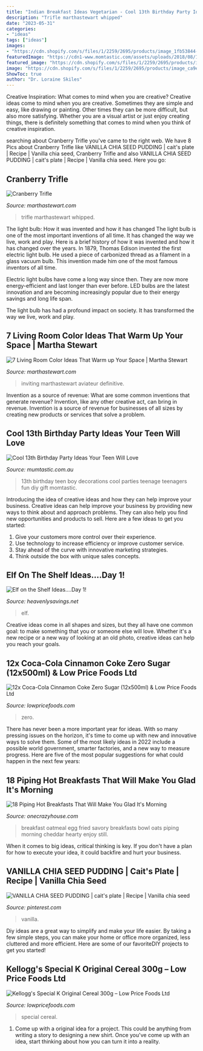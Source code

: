 ```yaml
---
title: "Indian Breakfast Ideas Vegetarian - Cool 13th Birthday Party Ideas Your Teen Will Love"
description: "Trifle marthastewart whipped"
date: "2023-05-31"
categories:
- "ideas"
tags: ["ideas"]
images:
- "https://cdn.shopify.com/s/files/1/2259/2695/products/image_1fb53844-3983-4fe7-834a-f6f829a6a9e9_1024x1024.jpg?v=1571609438"
featuredImage: "https://cdn1-www.momtastic.com/assets/uploads/2018/08/13th-birthday-648x486.jpg"
featured_image: "https://cdn.shopify.com/s/files/1/2259/2695/products/image_ca9e2685-41f1-416d-9b6c-fa9701587a9d_1024x1024.jpg?v=1571609448"
image: "https://cdn.shopify.com/s/files/1/2259/2695/products/image_ca9e2685-41f1-416d-9b6c-fa9701587a9d_1024x1024.jpg?v=1571609448"
ShowToc: true
author: "Dr. Loraine Skiles"
---
```



Creative Inspiration: What comes to mind when you are creative?
Creative ideas come to mind when you are creative. Sometimes they are simple and easy, like drawing or painting. Other times they can be more difficult, but also more satisfying. Whether you are a visual artist or just enjoy creating things, there is definitely something that comes to mind when you think of creative inspiration.

	

		
searching about Cranberry Trifle you've came to the right web. We have 8 Pics about Cranberry Trifle like VANILLA CHIA SEED PUDDING | cait&#039;s plate | Recipe | Vanilla chia seed, Cranberry Trifle and also VANILLA CHIA SEED PUDDING | cait&#039;s plate | Recipe | Vanilla chia seed. Here you go:
		
    
## Cranberry Trifle

<img loading=lazy src="https://assets.marthastewart.com/styles/wmax-1500/d26/med104339_1208_cran_trifle/med104339_1208_cran_trifle_sq.jpg?itok=SbJ0RTg9" onerror="this.onerror=null;this.src='https://tse1.mm.bing.net/th?id=OIP.E5keAmHPJtn_C_94LDJ2mwHaHa&amp;pid=15.1';" alt="Cranberry Trifle">

_Source: marthastewart.com_

>trifle marthastewart whipped. 

	

The light bulb: How it was invented and how it has changed
The light bulb is one of the most important inventions of all time. It has changed the way we live, work and play. Here is a brief history of how it was invented and how it has changed over the years.
In 1879, Thomas Edison invented the first electric light bulb. He used a piece of carbonized thread as a filament in a glass vacuum bulb. This invention made him one of the most famous inventors of all time.

Electric light bulbs have come a long way since then. They are now more energy-efficient and last longer than ever before. LED bulbs are the latest innovation and are becoming increasingly popular due to their energy savings and long life span.

The light bulb has had a profound impact on society. It has transformed the way we live, work and play.

    
## 7 Living Room Color Ideas That Warm Up Your Space | Martha Stewart

<img loading=lazy src="https://assets.marthastewart.com/styles/wmax-1500/d29/creamy-white-living-room-1216/creamy-white-living-room-1216.jpg?itok=u8T36vcO" onerror="this.onerror=null;this.src='https://tse3.mm.bing.net/th?id=OIP._x4nPtbEs9zknZT5HsNAeQHaKh&amp;pid=15.1';" alt="7 Living Room Color Ideas That Warm up Your Space | Martha Stewart">

_Source: marthastewart.com_

>inviting marthastewart aviateur definitive. 

	

Invention as a source of revenue: What are some common inventions that generate revenue?
Invention, like any other creative act, can bring in revenue. Invention is a source of revenue for businesses of all sizes by creating new products or services that solve a problem.

    
## Cool 13th Birthday Party Ideas Your Teen Will Love

<img loading=lazy src="https://cdn1-www.momtastic.com/assets/uploads/2018/08/13th-birthday-648x486.jpg" onerror="this.onerror=null;this.src='https://tse2.mm.bing.net/th?id=OIP._Kh-02y58w0uldyAfVD5RgHaFj&amp;pid=15.1';" alt="Cool 13th Birthday Party Ideas Your Teen Will Love">

_Source: mumtastic.com.au_

>13th birthday teen boy decorations cool parties teenage teenagers fun diy gift momtastic. 

	

Introducing the idea of creative ideas and how they can help improve your business.
Creative ideas can help improve your business by providing new ways to think about and approach problems. They can also help you find new opportunities and products to sell. Here are a few ideas to get you started: 
1. Give your customers more control over their experience.
2. Use technology to increase efficiency or improve customer service.
3. Stay ahead of the curve with innovative marketing strategies.
4. Think outside the box with unique sales concepts.

    
## Elf On The Shelf Ideas....Day 1!

<img loading=lazy src="https://heavenlysavings.net/wp-content/uploads/2012/12/001done.jpg" onerror="this.onerror=null;this.src='https://tse3.mm.bing.net/th?id=OIP.a4PdcB2BuVkL6fEYrNHh1gHaK2&amp;pid=15.1';" alt="Elf on the Shelf Ideas....Day 1!">

_Source: heavenlysavings.net_

>elf. 

	

Creative ideas come in all shapes and sizes, but they all have one common goal: to make something that you or someone else will love. Whether it's a new recipe or a new way of looking at an old photo, creative ideas can help you reach your goals.

    
## 12x Coca-Cola Cinnamon Coke Zero Sugar (12x500ml) &amp; Low Price Foods Ltd

<img loading=lazy src="https://cdn.shopify.com/s/files/1/2259/2695/products/image_1fb53844-3983-4fe7-834a-f6f829a6a9e9_1024x1024.jpg?v=1571609438" onerror="this.onerror=null;this.src='https://tse2.mm.bing.net/th?id=OIP.5mJFEvDy8wLwkl5gYtXLhgHaJ4&amp;pid=15.1';" alt="12x Coca-Cola Cinnamon Coke Zero Sugar (12x500ml) &amp; Low Price Foods Ltd">

_Source: lowpricefoods.com_

>zero. 

	

There has never been a more important year for ideas. With so many pressing issues on the horizon, it's time to come up with new and innovative ways to solve them. Some of the most likely ideas in 2022 include a possible world government, smarter factories, and a new way to measure progress. Here are five of the most popular suggestions for what could happen in the next few years:

    
## 18 Piping Hot Breakfasts That Will Make You Glad It&#039;s Morning

<img loading=lazy src="https://cdn.onecrazyhouse.com/wp-content/uploads/2016/05/hot-breakfast-ideas-2.jpg" onerror="this.onerror=null;this.src='https://tse3.mm.bing.net/th?id=OIP.EQpUq2fBiFZ5co7mJ4IhhQHaLJ&amp;pid=15.1';" alt="18 Piping Hot Breakfasts That Will Make You Glad It&#039;s Morning">

_Source: onecrazyhouse.com_

>breakfast oatmeal egg fried savory breakfasts bowl oats piping morning cheddar hearty enjoy still. 

	

When it comes to big ideas, critical thinking is key. If you don't have a plan for how to execute your idea, it could backfire and hurt your business.

    
## VANILLA CHIA SEED PUDDING | Cait&#039;s Plate | Recipe | Vanilla Chia Seed

<img loading=lazy src="https://i.pinimg.com/736x/30/85/31/3085312609fc092a6e6c309aca3311ba--healthy-treats-healthy-desserts.jpg" onerror="this.onerror=null;this.src='https://tse2.mm.bing.net/th?id=OIP.EnRHZDNIcgAibhi05DdALAHaKc&amp;pid=15.1';" alt="VANILLA CHIA SEED PUDDING | cait&#039;s plate | Recipe | Vanilla chia seed">

_Source: pinterest.com_

>vanilla. 

	

Diy ideas are a great way to simplify and make your life easier. By taking a few simple steps, you can make your home or office more organized, less cluttered and more efficient. Here are some of our favoriteDIY projects to get you started!

    
## Kellogg&#039;s Special K Original Cereal 300g – Low Price Foods Ltd

<img loading=lazy src="https://cdn.shopify.com/s/files/1/2259/2695/products/image_ca9e2685-41f1-416d-9b6c-fa9701587a9d_1024x1024.jpg?v=1571609448" onerror="this.onerror=null;this.src='https://tse4.mm.bing.net/th?id=OIP.CmqoGk8vezlVCbbzXalOXQHaJ4&amp;pid=15.1';" alt="Kellogg&#039;s Special K Original Cereal 300g – Low Price Foods Ltd">

_Source: lowpricefoods.com_

>special cereal. 

	

1. Come up with a original idea for a project. This could be anything from writing a story to designing a new shirt. Once you've come up with an idea, start thinking about how you can turn it into a reality. 

